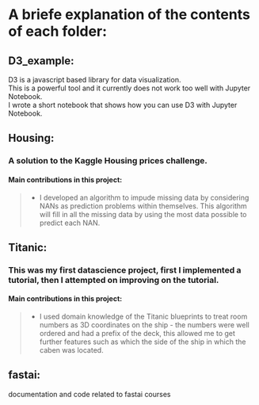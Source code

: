 # A briefe explanation of the contents of each folder:

## D3_example:<br>
  D3 is a javascript based library for data visualization.<br>
  This is a powerful tool and it currently does not work too well with Jupyter Notebook.<br>
  I wrote a short notebook that shows how you can use D3 with Jupyter Notebook.<br>
  

## Housing:<br>
  ### A solution to the Kaggle Housing prices challenge.<br>
  #### Main contributions in this project:<br>
  > - I developed an algorithm to impude missing data by considering NANs as prediction problems within themselves.  This algorithm will fill in all the missing data by using the most data possible to predict each NAN.<br>

## Titanic:<br>
  ### This was my first datascience project, first I implemented a tutorial, then I attempted on  improving on the tutorial.<br>
  #### Main contributions in this project:<br>
  > - I used domain knowledge of the Titanic blueprints to treat room numbers as 3D coordinates on the ship - the numbers
    were well ordered and had a prefix of the deck, this allowed me to get further features such as which the side of the ship
    in which the caben was located.

## fastai:<br>
  documentation and code related to fastai courses

